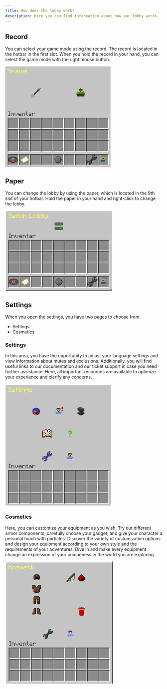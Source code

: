 ```yaml
---
title: How does the lobby work?
description: Here you can find information about how our lobby works.
---
```

## Record

You can select your game mode using the record. The record is located in the hotbar in the first slot. When you hold the record in your hand, you can select the game mode with the right mouse button.

![picture_lobby_spielmodi.png](../../../../assets/img/en/picture_lobby_spielmodi_en.png)
## Paper

You can change the lobby by using the paper, which is located in the 9th slot of your hotbar. Hold the paper in your hand and right-click to change the lobby.

![picture_lobby_change.png](../../../../assets/img/en/picture_lobby_change_en.png)
## Settings

When you open the settings, you have two pages to choose from:

- Settings
- Cosmetics

### Settings

In this area, you have the opportunity to adjust your language settings and view information about mutes and exclusions. Additionally, you will find useful links to our documentation and our ticket support in case you need further assistance. Here, all important resources are available to optimize your experience and clarify any concerns.

![lobby_settings_settings_en.png](../../../../assets/img/en/lobby_settings_settings_en.png)

### Cosmetics

Here, you can customize your equipment as you wish. Try out different armor components, carefully choose your gadget, and give your character a personal touch with particles. Discover the variety of customization options and design your equipment according to your own style and the requirements of your adventures. Dive in and make every equipment change an expression of your uniqueness in the world you are exploring.

![lobby_settings_kosmetica_en.png](../../../../assets/img/en/lobby_settings_kosmetica_en.png)